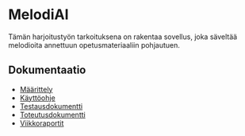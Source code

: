 # MelodiAI

Tämän harjoitustyön tarkoituksena on rakentaa sovellus, joka säveltää melodioita annettuun opetusmateriaaliin pohjautuen.

## Dokumentaatio

- [Määrittely](https://github.com/Uhinho/tiralab/blob/master/dokumentaatio/maarittelydokumentti.md)
- [Käyttöohje]()
- [Testausdokumentti]()
- [Toteutusdokumentti](https://github.com/Uhinho/tiralab/blob/master/dokumentaatio/toteutusdokumentti.md)
- [Viikkoraportit](https://github.com/Uhinho/tiralab/blob/master/dokumentaatio/viikkoraportit/)
